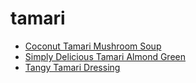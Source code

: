 # tamari

 * [Coconut Tamari Mushroom Soup](../index/c/coconut-tamari-mushroom-soup.json)
 * [Simply Delicious Tamari Almond Green](../index/s/simply-delicious-tamari-almond-green.json)
 * [Tangy Tamari Dressing](../index/t/tangy-tamari-dressing.json)

